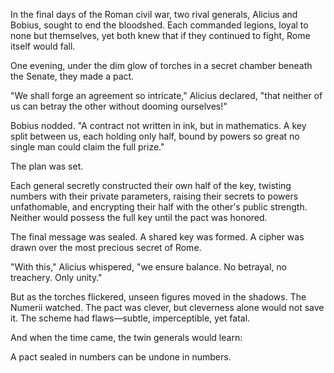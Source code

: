 In the final days of the Roman civil war, two rival generals, Alicius and Bobius, sought to end the bloodshed. Each commanded legions, loyal to none but themselves, yet both knew that if they continued to fight, Rome itself would fall.

One evening, under the dim glow of torches in a secret chamber beneath the Senate, they made a pact.

"We shall forge an agreement so intricate," Alicius declared, "that neither of us can betray the other without dooming ourselves!"

Bobius nodded. "A contract not written in ink, but in mathematics. A key split between us, each holding only half, bound by powers so great no single man could claim the full prize."

The plan was set.

Each general secretly constructed their own half of the key, twisting numbers with their private parameters, raising their secrets to powers unfathomable, and encrypting their half with the other's public strength. Neither would possess the full key until the pact was honored.

The final message was sealed. A shared key was formed. A cipher was drawn over the most precious secret of Rome.

"With this," Alicius whispered, "we ensure balance. No betrayal, no treachery. Only unity."

But as the torches flickered, unseen figures moved in the shadows. The Numerii watched. The pact was clever, but cleverness alone would not save it. The scheme had flaws—subtle, imperceptible, yet fatal.

And when the time came, the twin generals would learn:

A pact sealed in numbers can be undone in numbers.
